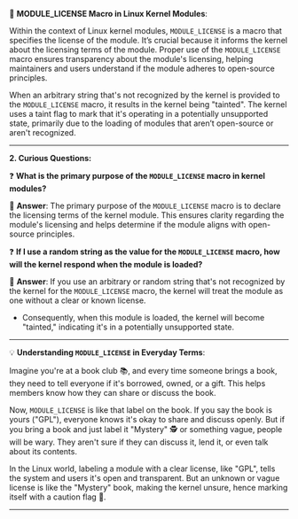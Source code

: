 
📘 **MODULE_LICENSE Macro in Linux Kernel Modules**:

Within the context of Linux kernel modules, `MODULE_LICENSE` is a macro that specifies the license of the module. It’s crucial because it informs the kernel about the licensing terms of the module. Proper use of the `MODULE_LICENSE` macro ensures transparency about the module's licensing, helping maintainers and users understand if the module adheres to open-source principles.

When an arbitrary string that's not recognized by the kernel is provided to the `MODULE_LICENSE` macro, it results in the kernel being "tainted". The kernel uses a taint flag to mark that it's operating in a potentially unsupported state, primarily due to the loading of modules that aren’t open-source or aren't recognized.

---

**2. Curious Questions:**

❓ **What is the primary purpose of the `MODULE_LICENSE` macro in kernel modules?**

📝 **Answer**: The primary purpose of the `MODULE_LICENSE` macro is to declare the licensing terms of the kernel module. This ensures clarity regarding the module's licensing and helps determine if the module aligns with open-source principles.

❓ **If I use a random string as the value for the `MODULE_LICENSE` macro, how will the kernel respond when the module is loaded?**

📝 **Answer**: If you use an arbitrary or random string that's not recognized by the kernel for the `MODULE_LICENSE` macro, the kernel will treat the module as one without a clear or known license. 
- Consequently, when this module is loaded, the kernel will become "tainted," indicating it's in a potentially unsupported state.

---


💡 **Understanding `MODULE_LICENSE` in Everyday Terms**:

Imagine you're at a book club 📚, and every time someone brings a book, they need to tell everyone if it's borrowed, owned, or a gift. This helps members know how they can share or discuss the book.

Now, `MODULE_LICENSE` is like that label on the book. If you say the book is yours ("GPL"), everyone knows it's okay to share and discuss openly. But if you bring a book and just label it "Mystery" 🕵️ or something vague, people will be wary. They aren't sure if they can discuss it, lend it, or even talk about its contents.

In the Linux world, labeling a module with a clear license, like "GPL", tells the system and users it's open and transparent. But an unknown or vague license is like the "Mystery" book, making the kernel unsure, hence marking itself with a caution flag 🚩.

---